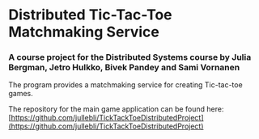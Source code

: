 # Distributed Tic-Tac-Toe Matchmaking Service

### A course project for the Distributed Systems course by Julia Bergman, Jetro Hulkko, Bivek Pandey and Sami Vornanen

The program provides a matchmaking service for creating Tic-tac-toe games.

The repository for the main game application can be found here: [https://github.com/jullebli/TickTackToeDistributedProject](https://github.com/jullebli/TickTackToeDistributedProject)
